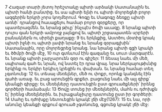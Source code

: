 7 Հազար տարի յետոյ հրեշտակը պիտի արձակի Սատանային եւ պիտի հանի բանտից. եւ սա պիտի ելնի ու պիտի մոլորեցնի բոլոր ազգերին երկրի չորս կողմերում. Գոգը եւ Մագոգը ձեռքը պիտի առնի՝ դրանցով հաւաքելու համար բոլոր զօրքերը, որ պատերազմեն. եւ նրանց թիւը՝ ինչպէս ծովի աւազը. 8 նրանք պիտի դուրս գան երկրի ամբողջ լայնքով եւ պիտի շրջապատեն սրբերի բանակներն ու սիրելի քաղաքը: 9 Եւ երկնքից, Աստծու մօտից կրակ պիտի իջնի ու պիտի լափի նրանց եւ նրանց զօրագլխին՝ Սատանային, որը մոլորեցրեց նրանց. նա նրանց պիտի գցի կրակի եւ ծծմբի ծովի մէջ, 10 ուր գտնւում էին գազանը եւ սուտ մարգարէն. եւ նրանք պիտի չարչարուեն զօր ու գիշեր:
11 Տեսայ նաեւ մի մեծ, սպիտակ գահ եւ նրան, ով նստել էր դրա վրայ. նրա ներկայութիւնից երկինք ու երկիր երկիւղ կրեցին ու փախան. եւ նրանց համար տեղ չգտնուեց: 12 Եւ տեսայ մեռելներ, մեծ ու փոքր, որոնք կանգնել էին գահի առաջ. եւ բաց արուեցին գրքեր. բացուեց նաեւ մի այլ գիրք՝ կեանքի գիրքը: Եւ մեռելները դատուեցին ըստ գրուածքների՝ իրենց գործերի համաձայն: 13 Ծովը տուեց իր մեռելներին, մահն ու դժոխքն էլ՝ իրենց մեռելներին. եւ իւրաքանչիւրը դատուեց ըստ իր գործերի: 14 Մահը եւ դժոխքը նետուեցին կրակէ լճի մէջ(1267): 15 Եւ նա, որի անունը կեանքի գրքում գրուած չգտնուեց, գցուեց կրակէ լճի մէջ:
